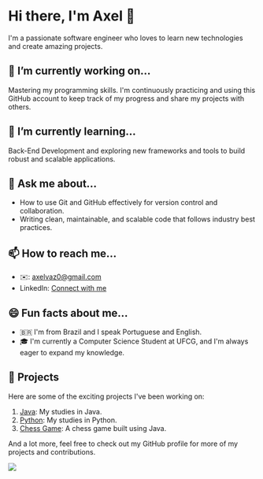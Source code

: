# Hi there, I'm Axel 👋

I'm a passionate software engineer who loves to learn new technologies and create amazing projects.

## 🔭 I’m currently working on...

Mastering my programming skills. I'm continuously practicing and using this GitHub account to keep track of my progress and share my projects with others.

## 🌱 I’m currently learning...

Back-End Development and exploring new frameworks and tools to build robust and scalable applications.

## 💬 Ask me about...

- How to use Git and GitHub effectively for version control and collaboration.
- Writing clean, maintainable, and scalable code that follows industry best practices.

## 📫 How to reach me...

- ✉️: axelvaz0@gmail.com
- LinkedIn: [Connect with me](https://www.linkedin.com/in/axelvaz/)

## 😄 Fun facts about me...

- 🇧🇷 I'm from Brazil and I speak Portuguese and English.
- 🎓 I'm currently a Computer Science Student at UFCG, and I'm always eager to expand my knowledge.

## 🚀 Projects

Here are some of the exciting projects I've been working on:

1. [Java](https://github.com/Axelvazslima/java-practices): My studies in Java.
2. [Python](https://github.com/Axelvazslima/practices-python): My studies in Python.
3. [Chess Game](https://github.com/Axelvazslima/chess-java): A chess game built using Java.

And a lot more, feel free to check out my GitHub profile for more of my projects and contributions.

<img src="https://github-readme-stats.vercel.app/api/top-langs/?username=Axelvazslima&theme=tokyonight" />
